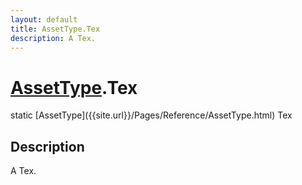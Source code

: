```yaml
---
layout: default
title: AssetType.Tex
description: A Tex.
---
```

# [AssetType]({{site.url}}/Pages/Reference/AssetType.html).Tex

<div class='signature' markdown='1'>
static [AssetType]({{site.url}}/Pages/Reference/AssetType.html) Tex
</div>

## Description
A Tex.

